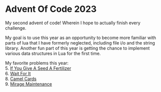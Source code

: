 # Advent Of Code 2023
My second advent of code! Wherein I hope to actually finish every challenge.

My goal is to use this year as an opportunity to become more familiar with parts of lua that I have formerly neglected, including file i/o and the string library. Another fun part of this year is getting the chance to implement various data structures in Lua for the first time.

My favorite problems this year: \
    5\. [If You Give A Seed A Fertilizer](https://adventofcode.com/2023/day/5) \
    6. [Wait For It](https://adventofcode.com/2023/day/6) \
    8. [Camel Cards](https://adventofcode.com/2023/day/8) \
    9. [Mirage Maintenance](https://adventofcode.com/2023/day/9)
